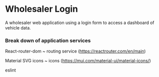 # Wholesaler Login

A wholesaler web application using a login form to access a dashboard of vehicle data.

### Break down of application services

React-router-dom  ~ routing service (https://reactrouter.com/en/main)

Material SVG icons ~ icons (https://mui.com/material-ui/material-icons/)

eslint

